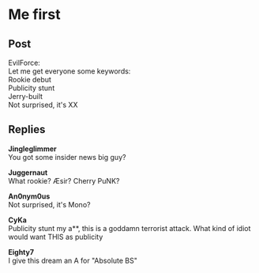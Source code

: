 # Me first
## Post
EvilForce:<br>
Let me get everyone some keywords:<br>
Rookie debut<br>
Publicity stunt<br>
Jerry-built<br>
Not surprised, it's XX
## Replies
**Jingleglimmer**<br>
You got some insider news big guy?

**Juggernaut**<br>
What rookie? Æsir? Cherry PuNK?

**An0nym0us**<br>
Not surprised, it's Mono?

**CyKa**<br>
Publicity stunt my a\*\*, this is a goddamn terrorist attack. What kind of idiot would want THIS as publicity

**Eighty7**<br>
I give this dream an A for "Absolute BS"

